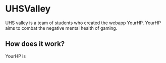 # UHSValley
UHS valley is a team of students who created the webapp YourHP. YourHP aims to combat the negative mental health of gaming.
## How does it work?
YourHP is
